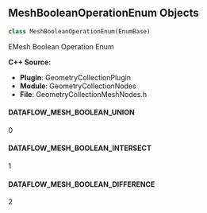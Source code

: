 ## MeshBooleanOperationEnum Objects

```python
class MeshBooleanOperationEnum(EnumBase)
```

EMesh Boolean Operation Enum

**C++ Source:**

- **Plugin**: GeometryCollectionPlugin
- **Module**: GeometryCollectionNodes
- **File**: GeometryCollectionMeshNodes.h

<a id="unreal.MeshBooleanOperationEnum.DATAFLOW_MESH_BOOLEAN_UNION"></a>

#### DATAFLOW_MESH_BOOLEAN_UNION

0

<a id="unreal.MeshBooleanOperationEnum.DATAFLOW_MESH_BOOLEAN_INTERSECT"></a>

#### DATAFLOW_MESH_BOOLEAN_INTERSECT

1

<a id="unreal.MeshBooleanOperationEnum.DATAFLOW_MESH_BOOLEAN_DIFFERENCE"></a>

#### DATAFLOW_MESH_BOOLEAN_DIFFERENCE

2

<a id="unreal.RotationOrderEnum"></a>